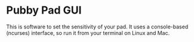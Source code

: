# Pubby Pad GUI

This is software to set the sensitivity of your pad.
It uses a console-based (ncurses) interface, so run it from your terminal on Linux and Mac.

